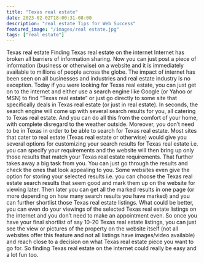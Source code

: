 ```yaml
---
title: "Texas real estate"
date: 2023-02-02T18:00:31-08:00
description: "real estate Tips for Web Success"
featured_image: "/images/real estate.jpg"
tags: ["real estate"]
---
```


Texas real estate 
Finding Texas real estate on the internet
Internet has broken all barriers of information sharing. Now you can just post a piece of information (business or otherwise) on a website and it is immediately available to millions of people across the globe. The impact of internet has been seen on all businesses and industries and real estate industry is no exception. 
Today if you were looking for Texas real estate, you can just get on to the internet and either use a search engine like Google (or Yahoo or MSN) to find “Texas real estate” or just go directly to some site that specifically deals in Texas real estate (or just in real estate). In seconds, the search engine will come up with several search results for you, all catering to Texas real estate. And you can do all this from the comfort of your home, with complete disregard to the weather outside. Moreover, you don’t need to be in Texas in order to be able to search for Texas real estate. Most sites that cater to real estate (Texas real estate or otherwise)  would give you several options for customizing your search results for Texas real estate i.e. you can specify your requirements and the website will then bring up only those results that match your Texas real estate requirements. That further takes away a big task from you. You can just go through the results and check the ones that look appealing to you.
Some websites even give the option for storing your selected results i.e. you can choose the Texas real estate search results that seem good and mark them up on the website for viewing later. Then later you can get all the marked results in one page (or more depending on how many search results you have marked) and you can further shortlist those Texas real estate listings. What could be better, you can even do your viewings of the selected Texas real estate listings on the internet and you don’t need to make an appointment even. So once you have your final shortlist of say 10-20 Texas real estate listings, you can just see the view or pictures of the property on the website itself (not all websites offer this feature and not all listings have images/video available) and reach close to a decision on what Texas real estate piece you want to go for.
So finding Texas real estate on the internet could really be easy and a lot fun too.

